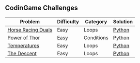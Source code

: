 ## CodinGame Challenges

| Problem | Difficulty | Category | Solution |      
|---------|------------|----------|----------|
[Horse Racing Duals](https://www.codingame.com/ide/puzzle/horse-racing-duals) | Easy | Loops | [Python](./Python/HorseRacingDuels.py) 
[Power of Thor](https://www.codingame.com/multiplayer/codegolf/power-of-thor) | Easy | Conditions | [Python](./Python/PowerOfThor.py) 
[Temperatures](https://www.codingame.com/multiplayer/codegolf/temperature-code-golf) | Easy | Loops | [Python](./Python/Temperatures.py) 
[The Descent](https://www.codingame.com/ide/puzzle/the-descent) | Easy | Loops | [Python](./Python/TheDescent.py) 
